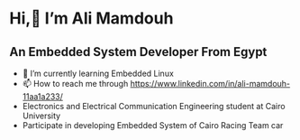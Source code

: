  # Hi,👋 I’m Ali Mamdouh 
 ## An Embedded System Developer From Egypt
- 🌱 I’m currently learning Embedded Linux
- 📫 How to reach me through https://www.linkedin.com/in/ali-mamdouh-11aa1a233/
- Electronics and Electrical Communication Engineering student at Cairo University
- Participate in developing Embedded System of Cairo Racing Team car

<!---
AliMamdouh2025/AliMamdouh2025 is a ✨ special ✨ repository because its `README.md` (this file) appears on your GitHub profile.
You can click the Preview link to take a look at your changes.
--->
